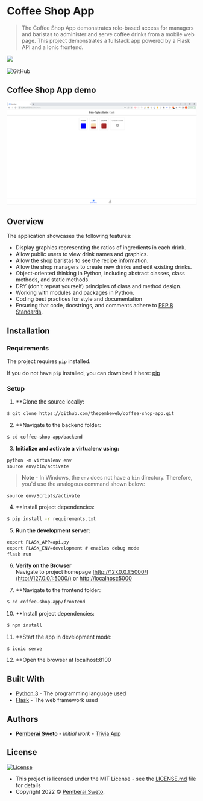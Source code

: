 # Coffee Shop App

> The Coffee Shop App demonstrates role-based access for managers and baristas to administer and serve coffee drinks from a mobile web page. This project demonstrates a fullstack app powered by a Flask API and a Ionic frontend.

![](https://upload.wikimedia.org/wikipedia/commons/f/f8/Python_logo_and_wordmark.svg)

![GitHub](https://img.shields.io/github/license/mashape/apistatus.svg)


## Coffee Shop App demo

![](coffee-shop.png)


## Overview

The application showcases the following features:

* Display graphics representing the ratios of ingredients in each drink.
* Allow public users to view drink names and graphics.
* Allow the shop baristas to see the recipe information.
* Allow the shop managers to create new drinks and edit existing drinks.
* Object-oriented thinking in Python, including abstract classes, class methods, and static methods.
* DRY (don't repeat yourself) principles of class and method design.
* Working with modules and packages in Python.
* Coding best practices for style and documentation
* Ensuring that code, docstrings, and comments adhere to [PEP 8 Standards](https://www.python.org/dev/peps/pep-0008/).

## Installation

### Requirements
The project requires `pip` installed.

If you do not have `pip` installed, you can download it here: [pip](https://pip.pypa.io/en/stable/installing/)

### Setup

1. **Clone the source locally:
```sh
$ git clone https://github.com/thepembeweb/coffee-shop-app.git
```

2. **Navigate to the backend folder:
```sh
$ cd coffee-shop-app/backend
```

3. **Initialize and activate a virtualenv using:**
```
python -m virtualenv env
source env/bin/activate
```
>**Note** - In Windows, the `env` does not have a `bin` directory. Therefore, you'd use the analogous command shown below:
```
source env/Scripts/activate
```

4. **Install project dependencies:
```sh
$ pip install -r requirements.txt
```

5. **Run the development server:**
```
export FLASK_APP=api.py
export FLASK_ENV=development # enables debug mode
flask run
```

6. **Verify on the Browser**<br>
Navigate to project homepage [http://127.0.0.1:5000/](http://127.0.0.1:5000/) or [http://localhost:5000](http://localhost:5000)

7. **Navigate to the frontend folder:
```sh
$ cd coffee-shop-app/frontend
```

10. **Install project dependencies:
```sh
$ npm install
```

11. **Start the app in development mode:
```sh
$ ionic serve
```

12. **Open the browser at localhost:8100


## Built With

* [Python 3](https://www.python.org/) - The programming language used
* [Flask](https://palletsprojects.com/p/flask/) - The web framework used


## Authors

* **[Pemberai Sweto](https://github.com/thepembeweb)** - *Initial work* - [Trivia App](https://github.com/thepembeweb/coffee-shop-app)

## License

[![License](http://img.shields.io/:license-mit-green.svg?style=flat-square)](http://badges.mit-license.org)

- This project is licensed under the MIT License - see the [LICENSE.md](LICENSE.md) file for details
- Copyright 2022 © [Pemberai Sweto](https://github.com/thepembeweb).
